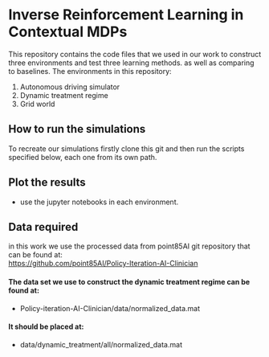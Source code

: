 # Inverse Reinforcement Learning in Contextual MDPs

This repository contains the code files that we used in our work to construct three environments and test three learning methods. as well as comparing to baselines.
The environments in this repository:
1. Autonomous driving simulator
2. Dynamic treatment regime
3. Grid world

## How to run the simulations
To recreate our simulations firstly clone this git and then run the scripts specified below, each one from its own path.  

## Plot the results
* use the jupyter notebooks in each environment.  
 
## Data required 
in this work we use the processed data from point85AI git repository that can be found at:  
https://github.com/point85AI/Policy-Iteration-AI-Clinician

#### The data set we use to construct the dynamic treatment regime can be found at:  
* Policy-iteration-AI-Clinician/data/normalized_data.mat  
#### It should be placed at:  
* data/dynamic_treatment/all/normalized_data.mat
